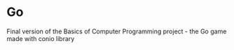 # Go
Final version of the Basics of Computer Programming project - the Go game made with conio library
